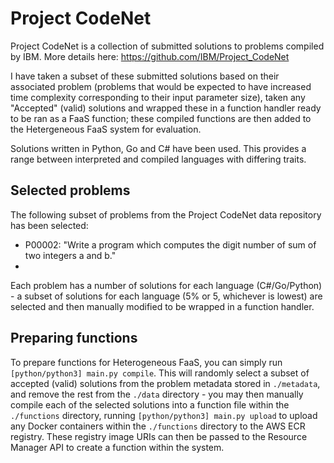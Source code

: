 # Project CodeNet
Project CodeNet is a collection of submitted solutions to problems compiled by IBM. More details here: https://github.com/IBM/Project_CodeNet

I have taken a subset of these submitted solutions based on their associated problem (problems that would be expected to have increased time complexity corresponding to their input parameter size), taken any "Accepted" (valid) solutions and wrapped these in a function handler ready to be ran as a FaaS function; these compiled functions are then added to the Hetergeneous FaaS system for evaluation.

Solutions written in Python, Go and C# have been used. This provides a range between interpreted and compiled languages with differing traits.

## Selected problems
The following subset of problems from the Project CodeNet data repository has been selected:
- P00002: "Write a program which computes the digit number of sum of two integers a and b."
- 

Each problem has a number of solutions for each language (C#/Go/Python) - a subset of solutions for each language (5% or 5, whichever is lowest) are selected and then manually modified to be wrapped in a function handler.

## Preparing functions
To prepare functions for Heterogeneous FaaS, you can simply run `[python/python3] main.py compile`. This will randomly select a subset of accepted (valid) solutions from the problem metadata stored in `./metadata`, and remove the rest from the `./data` directory - you may then manually compile each of the selected solutions into a function file within the `./functions` directory, running `[python/python3] main.py upload` to upload any Docker containers within the `./functions` directory to the AWS ECR registry. These registry image URIs can then be passed to the Resource Manager API to create a function within the system.
